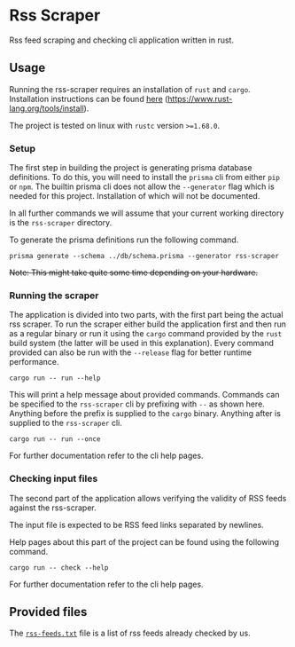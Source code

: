 # Rss Scraper

Rss feed scraping and checking cli application written in rust.

## Usage

Running the rss-scraper requires an installation of `rust` and `cargo`.
Installation instructions can be found
[here](https://www.rust-lang.org/tools/install "rust installation")
(https://www.rust-lang.org/tools/install).

The project is tested on linux with `rustc` version `>=1.68.0`.

### Setup

The first step in building the project is generating prisma database
definitions. To do this, you will need to install the `prisma` cli from either
`pip` or `npm`. The builtin prisma cli does not allow the `--generator` flag
which is needed for this project. Installation of which will not be documented.

In all further commands we will assume that your current working directory is
the `rss-scraper` directory.

To generate the prisma definitions run the following command.

```shell
prisma generate --schema ../db/schema.prisma --generator rss-scraper
```

~~Note: This might take quite some time depending on your hardware.~~

### Running the scraper

The application is divided into two parts, with the first part being the actual
rss scraper. To run the scraper either build the application first and then run
as a regular binary or run it using the `cargo` command provided by the `rust`
build system (the latter will be used in this explanation). Every command
provided can also be run with the `--release` flag for better runtime
performance.

```shell
cargo run -- run --help
```

This will print a help message about provided commands. Commands can be
specified to the `rss-scraper` cli by prefixing with `--` as shown here.
Anything before the prefix is supplied to the `cargo` binary. Anything after is
supplied to the `rss-scraper` cli.

```shell
cargo run -- run --once
```

For further documentation refer to the cli help pages.

### Checking input files

The second part of the application allows verifying the validity of RSS feeds
against the rss-scraper.

The input file is expected to be RSS feed links separated by newlines.

Help pages about this part of the project can be found using the following
command.

```shell
cargo run -- check --help
```

For further documentation refer to the cli help pages.

## Provided files

The [`rss-feeds.txt`](./rss-feeds.txt) file is a list of rss feeds already
checked by us.
